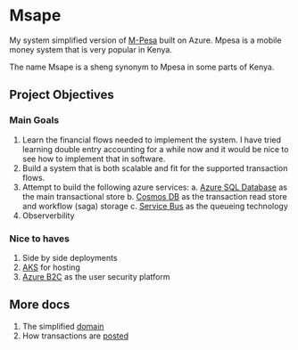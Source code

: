 # Msape

My system simplified version of [M-Pesa](https://en.wikipedia.org/wiki/M-Pesa) built on Azure. Mpesa is a mobile money system that is very popular in Kenya.

The name Msape is a sheng synonym to Mpesa in some parts of Kenya.

## Project Objectives

### Main Goals

1. Learn the financial flows needed to implement the system. I have tried learning double entry accounting for a while now and it would be nice to see how to implement that in software.
2. Build a system that is both scalable and fit for the supported transaction flows. 
3. Attempt to build the following azure services:
   a. [Azure SQL Database](https://azure.microsoft.com/en-us/products/azure-sql/database/#overview) as the main transactional store
   b. [Cosmos DB](https://docs.microsoft.com/en-us/azure/cosmos-db/) as the transaction read store and workflow (saga) storage
   c. [Service Bus](https://azure.microsoft.com/en-us/services/service-bus/#overview) as the queueing technology
4. Observerbility

### Nice to haves

1. Side by side deployments
2. [AKS](https://azure.microsoft.com/en-us/services/kubernetes-service/) for hosting
3. [Azure B2C](https://docs.microsoft.com/en-us/azure/active-directory-b2c/overview) as the user security platform

## More docs

1. The simplified [domain](docs/Domain.md)
2. How transactions are [posted](docs/Posting.md)
